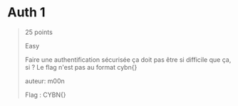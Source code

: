 # Auth 1

> 25 points
>
> Easy
> 
> Faire une authentification sécurisée ça doit pas être si difficile que ça, si ?
> Le flag n'est pas au format cybn{}
>
> auteur: m00n
>
> Flag : CYBN{}

